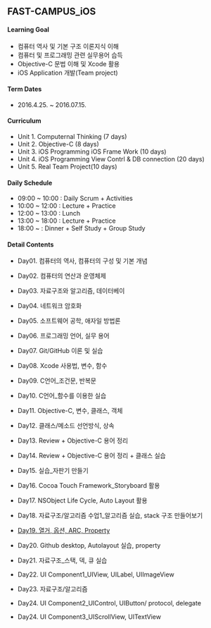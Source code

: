 ## FAST-CAMPUS_iOS

#### Learning Goal
- 컴퓨터 역사 및 기본 구조 이론지식 이해
- 컴퓨터 및 프로그래밍 관련 실무용어 습득
- Objective-C 문법 이해 및 Xcode 활용
- iOS Application 개발(Team project)


#### Term Dates
- 2016.4.25. ~ 2016.07.15.


#### Curriculum
 - Unit 1. Computernal Thinking (7 days)
 - Unit 2. Objective-C (8 days)
 - Unit 3. iOS Programming iOS Frame Work (10 days)
 - Unit 4. iOS Programming View Contrl & DB connection (20 days)
 - Unit 5. Real Team Project(10 days)



#### Daily Schedule
 - 09:00 ~ 10:00 : Daily Scrum + Activities
 - 10:00 ~ 12:00 : Lecture + Practice
 - 12:00 ~ 13:00 : Lunch
 - 13:00 ~ 18:00 : Lecture + Practice
 - 18:00 ~       : Dinner + Self Study + Group Study



#### Detail Contents
- Day01. 컴퓨터의 역사, 컴퓨터의 구성 및 기본 개념
- Day02. 컴퓨터의 연산과 운영체제
- Day03. 자료구조와 알고리즘, 데이터베이
- Day04. 네트워크 암호화
- Day05. 소프트웨어 공학, 애자일 방법론
- Day06. 프로그래밍 언어, 실무 용어
- Day07. Git/GitHub 이론 및 실습

- Day08. Xcode 사용법, 변수, 함수
- Day09. C언어_조건문, 반복문
- Day10. C언어_함수를 이용한 실습
- Day11. Objective-C, 변수, 클래스, 객체
- Day12. 클래스/메소드 선언방식, 상속
- Day13. Review + Objective-C 용어 정리
- Day14. Review + Objective-C 용어 정리 + 클래스 실습
- Day15. 실습_자판기 만들기 

- Day16. Cocoa Touch Framework_Storyboard 활용
- Day17. NSObject Life Cycle, Auto Layout 활용
- Day18. 자료구조/알고리즘 수업1_알고리즘 실습, stack 구조 만들어보기
- [Day19. 열거, 옵션, ARC, Property](https://github.com/MijeongJeon/FAST-CAMPUS_iOS/blob/master/Daily%20Study/day19_ARC%2C%20property.md)
- Day20. Github desktop, Autolayout 실습, property

- Day21. 자료구조_스택, 덱, 큐 실습
- Day22. UI Component1_UIView, UILabel, UIImageView 
- Day23. 자료구조/알고리즘
- Day24. UI Component2_UIControl, UIButton/ protocol, delegate
- Day24. UI Component3_UIScrollView, UITextView



